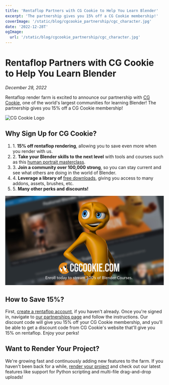 ```yaml
---
title: 'Rentaflop Partners with CG Cookie to Help You Learn Blender'
excerpt: 'The partnership gives you 15% off a CG Cookie membership!'
coverImage: '/static/blog/cgcookie_partnership/cgc_character.jpg'
date: '2022-12-28T'
ogImage:
  url: '/static/blog/cgcookie_partnership/cgc_character.jpg'
---
```


# Rentaflop Partners with CG Cookie to Help You Learn Blender

_December 28, 2022_

Rentaflop render farm is excited to announce our partnership with [CG Cookie](https://cgcookie.com/?ref=rentaflop), one of the world's largest communities for learning Blender!
The partnership gives you 15% off a CG Cookie membership!

![CG Cookie Logo](./../static/cgc_logo.avif "CG Cookie Logo")

## Why Sign Up for CG Cookie?

1. 1\. **15% off rentaflop rendering**, allowing you to save even more when you render with us.
1. 2\. **Take your Blender skills to the next level** with tools and courses such as this
[human portrait masterclass](https://cgcookie.com/courses/human-realistic-portrait-creation-with-blender/?ref=rentaflop).
1. 3\. **Join a community over 100,000 strong**, so you can stay current and see what others are doing in the world of Blender.
1. 4\. **Leverage a library of** [free downloads](https://cgcookie.com/downloads/?ref=rentaflop), giving you access to many addons, assets, brushes, etc.
1. 5\. **Many other perks and discounts!**

![CG Cookie Character](./../static/blog/cgcookie_partnership/cgc_character.jpg "CG Cookie Character")

## How to Save 15%?

First, [create a rentaflop account](https://portal.rentaflop.com/register), if you haven't already. Once you're signed in, navigate to
[our partnerships page](https://portal.rentaflop.com/partnerships) and follow the instructions. Our discount code will give you 15% off your CG Cookie membership,
and you'll be able to get a discount code from CG Cookie's website that'll give you 15% on rentaflop. Enjoy your perks!

## Want to Render Your Project?

We're growing fast and continuously adding new features to the farm. If you haven't been back for a while,
[render your project](https://portal.rentaflop.com) and check out our latest features like support for Python scripting
and multi-file drag-and-drop uploads!